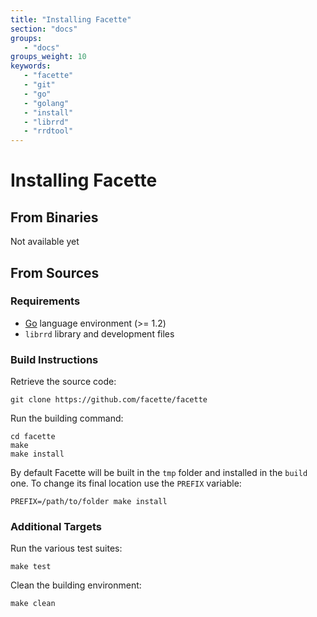 ```yaml
---
title: "Installing Facette"
section: "docs"
groups:
   - "docs"
groups_weight: 10
keywords:
   - "facette"
   - "git"
   - "go"
   - "golang"
   - "install"
   - "librrd"
   - "rrdtool"
---
```


# Installing Facette

## From Binaries

Not available yet

## From Sources

### Requirements

 * [Go](http://golang.org/) language environment (>= 1.2)
 * `librrd` library and development files

### Build Instructions

Retrieve the source code:

```
git clone https://github.com/facette/facette
```

Run the building command:

```
cd facette
make
make install
```

By default Facette will be built in the `tmp` folder and installed in the `build` one. To change its final location use
the `PREFIX` variable:

```
PREFIX=/path/to/folder make install
```

### Additional Targets

Run the various test suites:

```
make test
```

Clean the building environment:

```
make clean
```
